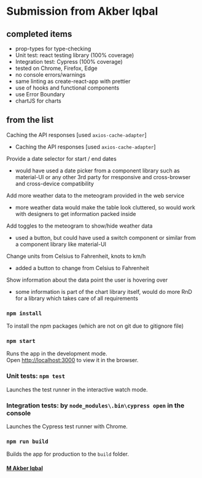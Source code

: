 # Submission from Akber Iqbal

## completed items

- prop-types for type-checking
- Unit test: react testing library (100% coverage)
- Integration test: Cypress (100% coverage)
- tested on Chrome, Firefox, Edge
- no console errors/warnings
- same linting as create-react-app with prettier
- use of hooks and functional components
- use Error Boundary
- chartJS for charts

## from the list

Caching the API responses [used `axios-cache-adapter`]

- Caching the API responses [used `axios-cache-adapter`]

Provide a date selector for start / end dates

- would have used a date picker from a component library such as material-UI or any other 3rd party for rresponsive and cross-browser and cross-device compatibility

Add more weather data to the meteogram provided in the web service

- more weather data would make the table look cluttered, so would work with designers to get information packed inside

Add toggles to the meteogram to show/hide weather data

- used a button, but could have used a switch component or similar from a component library like material-UI

Change units from Celsius to Fahrenheit, knots to km/h

- added a button to change from Celsius to Fahrenheit

Show information about the data point the user is hovering over

- some information is part of the chart library itself, would do more RnD for a library which takes care of all requirements

### `npm install`

To install the npm packages (which are not on git due to gitignore file)

### `npm start`

Runs the app in the development mode.<br />
Open [http://localhost:3000](http://localhost:3000) to view it in the browser.

### Unit tests: `npm test`

Launches the test runner in the interactive watch mode.<br />

### Integration tests: by `node_modules\.bin\cypress open` in the console

Launches the Cypress test runner with Chrome.<br />

### `npm run build`

Builds the app for production to the `build` folder.<br />

#### [M Akber Iqbal](www.akberiqbal.com)
